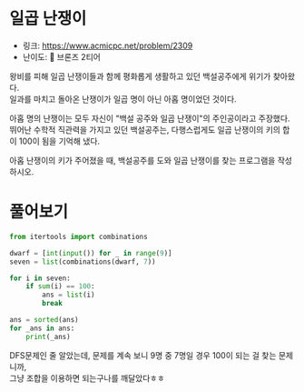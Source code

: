 # 일곱 난쟁이

- 링크: https://www.acmicpc.net/problem/2309
- 난이도: 🥉 브론즈 2티어

왕비를 피해 일곱 난쟁이들과 함께 평화롭게 생활하고 있던 백설공주에게 위기가 찾아왔다.  
일과를 마치고 돌아온 난쟁이가 일곱 명이 아닌 아홉 명이었던 것이다.  

아홉 명의 난쟁이는 모두 자신이 "백설 공주와 일곱 난쟁이"의 주인공이라고 주장했다.   
뛰어난 수학적 직관력을 가지고 있던 백설공주는, 다행스럽게도 일곱 난쟁이의 키의 합이 100이 됨을 기억해 냈다.  

아홉 난쟁이의 키가 주어졌을 때, 백설공주를 도와 일곱 난쟁이를 찾는 프로그램을 작성하시오.  

# 풀어보기

```python
from itertools import combinations

dwarf = [int(input()) for _ in range(9)]
seven = list(combinations(dwarf, 7))

for i in seven:
    if sum(i) == 100:
        ans = list(i)
        break

ans = sorted(ans)
for _ans in ans:
    print(_ans)
```

DFS문제인 줄 알았는데, 문제를 계속 보니 9명 중 7명일 경우 100이 되는 걸 찾는 문제니까,  
그냥 조합을 이용하면 되는구나를 깨달았다ㅎㅎ
